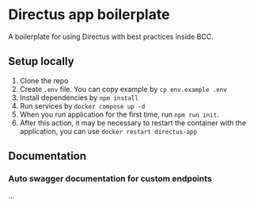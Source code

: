# Directus app boilerplate

A boilerplate for using Directus with best practices inside BCC.

## Setup locally

1. Clone the repo
2. Create `.env` file. You can copy example by `cp env.example .env`
3. Install dependencies by `npm install`
4. Run services by `docker compose up -d`
5. When you run application for the first time, run `npm run init`. 
6. After this action, it may be necessary to restart the container with the application, you can use `docker restart directus-app`

## Documentation

### Auto swagger documentation for custom endpoints

... 
